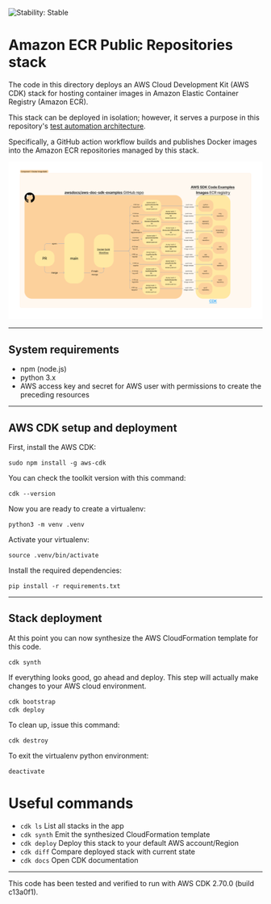 ![Stability: Stable](https://img.shields.io/badge/stability-Stable-success.svg?style=for-the-badge)

# Amazon ECR Public Repositories stack

The code in this directory deploys an AWS Cloud Development Kit (AWS CDK) stack for hosting container images in Amazon Elastic Container Registry (Amazon ECR).

This stack can be deployed in isolation; however, it serves a purpose in this repository's [test automation architecture](../README.md).

Specifically, a GitHub action workflow builds and publishes Docker images into the Amazon ECR repositories managed by this stack.

![weathertop-comp-1.png](..%2Farchitecture_diagrams%2Fpng%2Fweathertop-comp-1.png)

---

## System requirements
* npm (node.js)
* python 3.x
* AWS access key and secret for AWS user with permissions to create the preceding resources
  
---

## AWS CDK setup and deployment

First, install the AWS CDK:

```
sudo npm install -g aws-cdk
```

You can check the toolkit version with this command:

```
cdk --version
```

Now you are ready to create a virtualenv:

```
python3 -m venv .venv
```

Activate your virtualenv:

```
source .venv/bin/activate
```

Install the required dependencies:

```
pip install -r requirements.txt
```
---
## Stack deployment

At this point you can now synthesize the AWS CloudFormation template for this code.

```
cdk synth
```

If everything looks good, go ahead and deploy. This step will actually make
changes to your AWS cloud environment.

```
cdk bootstrap
cdk deploy
```

To clean up, issue this command:

```
cdk destroy
```

To exit the virtualenv python environment:

```
deactivate
```

# Useful commands

 * `cdk ls`          List all stacks in the app
 * `cdk synth`       Emit the synthesized CloudFormation template
 * `cdk deploy`      Deploy this stack to your default AWS account/Region
 * `cdk diff`        Compare deployed stack with current state
 * `cdk docs`        Open CDK documentation

---
This code has been tested and verified to run with AWS CDK 2.70.0 (build c13a0f1).

